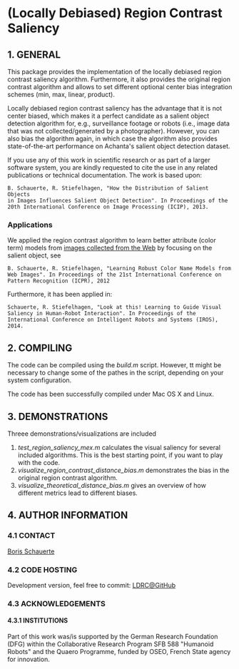 # (Locally Debiased) Region Contrast Saliency

## 1. GENERAL

This package provides the implementation of the locally debiased region
contrast saliency algorithm. Furthermore, it also provides the original
region contrast algorithm and allows to set different optional center
bias integration schemes (min, max, linear, product).

Locally debiased region contrast saliency has the advantage that it is not
center biased, which makes it a perfect candidate as a salient object 
detection algorithm for, e.g., surveillance footage or robots (i.e., image
data that was not collected/generated by a photographer). However, you can
also bias the algorithm again, in which case the algorithm also provides
state-of-the-art performance on Achanta's salient object detection dataset.

If you use any of this work in scientific research or as part of a larger
software system, you are kindly requested to cite the use in any related 
publications or technical documentation. The work is based upon:

    B. Schauerte, R. Stiefelhagen, "How the Distribution of Salient Objects 
    in Images Influences Salient Object Detection". In Proceedings of the 
    20th International Conference on Image Processing (ICIP), 2013.
    
### Applications

We applied the region contrast algorithm to learn better attribute (color 
term) models from [images collected from the Web](https://cvhci.anthropomatik.kit.edu/~bschauer/datasets/google-512/) 
by focusing on the salient object, see

    B. Schauerte, R. Stiefelhagen, "Learning Robust Color Name Models from 
    Web Images". In Proceedings of the 21st International Conference on 
    Pattern Recognition (ICPR), 2012

Furthermore, it has been applied in:

    Schauerte, R. Stiefelhagen, "Look at this! Learning to Guide Visual 
    Saliency in Human-Robot Interaction". In Proceedings of the 
    International Conference on Intelligent Robots and Systems (IROS), 2014.

## 2. COMPILING

The code can be compiled using the *build.m* script. However, tt might be 
necessary to change some of the pathes in the script, depending on your
system configuration.

The code has been successfully compiled under Mac OS X and Linux.

## 3. DEMONSTRATIONS

Threee demonstrations/visualizations are included

1. *test_region_saliency_mex.m* calculates the visual saliency for several
  included algorithms. This is the best starting point, if you want to play
  with the code.
2. *visualize_region_contrast_distance_bias.m* demonstrates the bias in the
  original region contrast algorithm.
3. *visualize_theoretical_distance_bias.m* gives an overview of how different
  metrics lead to different biases.

## 4. AUTHOR INFORMATION

### 4.1 CONTACT

[Boris Schauerte](http://cvhci.anthropomatik.kit.edu/~bschauer/ "Boris Schauerte, Homepage")

### 4.2 CODE HOSTING

Development version, feel free to commit: [LDRC@GitHub](https://github.com/bschauerte/region_contrast_saliency "GitHub repository, if you want to contribute")

### 4.3 ACKNOWLEDGEMENTS

#### 4.3.1 INSTITUTIONS

Part of this work was/is supported by the German Research Foundation (DFG)
within the Collaborative Research Program SFB 588 "Humanoid Robots" and the
Quaero Programme, funded by OSEO, French State agency for innovation.
